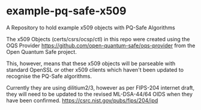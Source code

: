 # example-pq-safe-x509
A Repository to hold example x509 objects with PQ-Safe Algorithms


The x509 Objects (certs/csrs/ocsp/ctl) in this repo were created using the OQS Provider
https://github.com/open-quantum-safe/oqs-provider from the Open Quantum Safe project.

This, however, means that these x509 objects will be parseable with standard OpenSSL or other x509 clients
which haven't been updated to recognise the PQ-Safe algorithms.

Currently they are using dilitium2/3, however as per FIPS-204 internet draft, they will need to be updated
to the revised ML-DSA-44/64 OIDS when they have been confirmed.
https://csrc.nist.gov/pubs/fips/204/ipd

